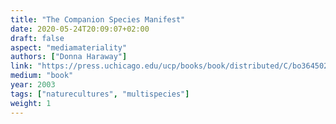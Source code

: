 ```yaml
---
title: "The Companion Species Manifest"
date: 2020-05-24T20:09:07+02:00
draft: false
aspect: "mediamateriality"
authors: ["Donna Haraway"]
link: "https://press.uchicago.edu/ucp/books/book/distributed/C/bo3645022.html"
medium: "book"
year: 2003
tags: ["naturecultures", "multispecies"]
weight: 1
---
```

